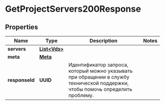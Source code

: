 

# GetProjectServers200Response


## Properties

| Name | Type | Description | Notes |
|------------ | ------------- | ------------- | -------------|
|**servers** | [**List&lt;Vds&gt;**](Vds.md) |  |  |
|**meta** | [**Meta**](Meta.md) |  |  |
|**responseId** | **UUID** | Идентификатор запроса, который можно указывать при обращении в службу технической поддержки, чтобы помочь определить проблему. |  |



